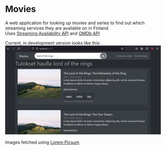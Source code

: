 # Movies

A web application for looking up movies and series to find out which streaming services they are available on in Finland.<br>
Uses [Streaming Availability API](https://www.movieofthenight.com/about/api) and
[OMDb API](https://www.omdbapi.com/) 

Current, in development version looks like this:
![](https://github.com/mariahhau/Movies/blob/main/assets/Screenshot1.png)


Images fetched using [Lorem Picsum](https://picsum.photos/)
